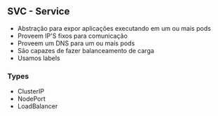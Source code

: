## SVC - Service
- Abstração para expor aplicações executando em um ou mais pods
- Proveem IP'S fixos para comunicação
- Proveem um DNS para um ou mais pods
- São capazes de fazer balanceamento de carga
- Usamos labels

### Types
- ClusterIP
- NodePort
- LoadBalancer
